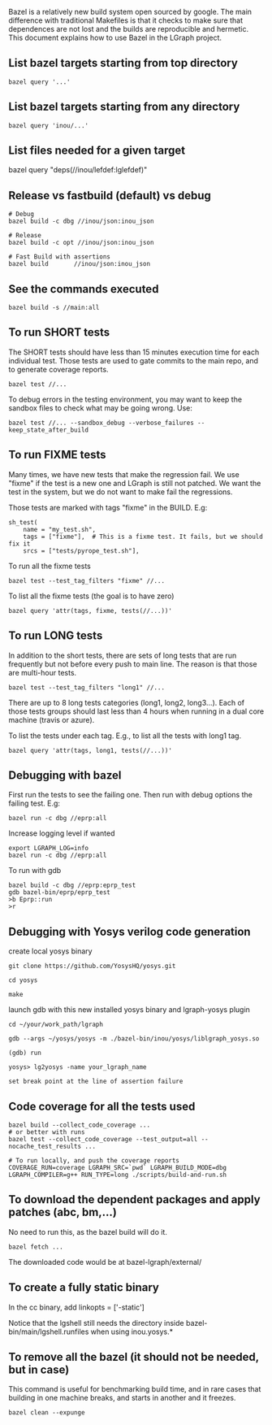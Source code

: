 
Bazel is a relatively new build system open sourced by google. The main difference
with traditional Makefiles is that it checks to make sure that dependences are not
lost and the builds are reproducible and hermetic. This document explains how
to use Bazel in the LGraph project.

## List bazel targets starting from top directory

    bazel query '...'

## List bazel targets starting from any directory

    bazel query 'inou/...'

## List files needed for a given target

   bazel query "deps(//inou/lefdef:lglefdef)"

## Release vs fastbuild (default) vs debug

    # Debug
    bazel build -c dbg //inou/json:inou_json

    # Release
    bazel build -c opt //inou/json:inou_json

    # Fast Build with assertions
    bazel build       //inou/json:inou_json

## See the commands executed

    bazel build -s //main:all

## To run SHORT tests

The SHORT tests should have less than 15 minutes execution time for each
individual test. Those tests are used to gate commits to the main repo,
and to generate coverage reports.

    bazel test //...

To debug errors in the testing environment, you may want to keep the sandbox
files to check what may be going wrong. Use:

    bazel test //... --sandbox_debug --verbose_failures --keep_state_after_build

## To run FIXME tests

Many times, we have new tests that make the regression fail. We use "fixme" if
the test is a new one and LGraph is still not patched. We want the test in the system,
but we do not want to make fail the regressions.

Those tests are marked with tags "fixme" in the BUILD. E.g:

    sh_test(
        name = "my_test.sh",
        tags = ["fixme"],  # This is a fixme test. It fails, but we should fix it
        srcs = ["tests/pyrope_test.sh"],

To run all the fixme tests

    bazel test --test_tag_filters "fixme" //...

To list all the fixme tests (the goal is to have zero)

    bazel query 'attr(tags, fixme, tests(//...))'

## To run LONG tests

In addition to the short tests, there are sets of long tests that are run frequently
but not before every push to main line. The reason is that those are multi-hour
tests.

    bazel test --test_tag_filters "long1" //...

There are up to 8 long tests categories (long1, long2, long3...). Each of those
tests groups should last less than 4 hours when running in a dual core machine
(travis or azure).

To list the tests under each tag. E.g., to list all the tests with long1 tag.

    bazel query 'attr(tags, long1, tests(//...))'

## Debugging with bazel

First run the tests to see the failing one. Then run with debug options
the failing test. E.g:

    bazel run -c dbg //eprp:all

Increase logging level if wanted

    export LGRAPH_LOG=info
    bazel run -c dbg //eprp:all

To run with gdb

    bazel build -c dbg //eprp:eprp_test
    gdb bazel-bin/eprp/eprp_test
    >b Eprp::run
    >r

## Debugging with Yosys verilog code generation

create local yosys binary 
    
    git clone https://github.com/YosysHQ/yosys.git

    cd yosys

    make 

launch gdb with this new installed yosys binary and lgraph-yosys plugin

    cd ~/your/work_path/lgraph
    
    gdb --args ~/yosys/yosys -m ./bazel-bin/inou/yosys/liblgraph_yosys.so

    (gdb) run

    yosys> lg2yosys -name your_lgraph_name

    set break point at the line of assertion failure 

## Code coverage for all the tests used

    bazel build --collect_code_coverage ...
    # or better with runs
    bazel test --collect_code_coverage --test_output=all --nocache_test_results ...

    # To run locally, and push the coverage reports
    COVERAGE_RUN=coverage LGRAPH_SRC=`pwd` LGRAPH_BUILD_MODE=dbg LGRAPH_COMPILER=g++ RUN_TYPE=long ./scripts/build-and-run.sh

## To download the dependent packages and apply patches (abc, bm,...)

No need to run this, as the bazel build will do it.

    bazel fetch ...

The downloaded code would be at bazel-lgraph/external/

## To create a fully static binary

In the cc binary, add linkopts = ['-static']

Notice that the lgshell still needs the directory inside
bazel-bin/main/lgshell.runfiles when using inou.yosys.\*

## To remove all the bazel (it should not be needed, but in case)

This command is useful for benchmarking build time, and in rare cases that
building in one machine breaks, and starts in another and it freezes.

    bazel clean --expunge

